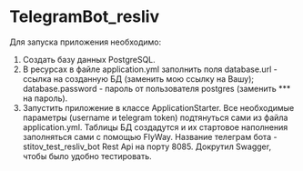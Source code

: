# TelegramBot_resliv
Для запуска приложения необходимо:
1) Создать базу данных PostgreSQL. 
2) В ресурсах в файле application.yml заполнить поля database.url  - ссылка на созданную БД (заменить мою ссылку на Вашу); database.password - пароль от пользователя postgres (заменить *** на пароль).
3) Запустить приложение в классе ApplicationStarter.
Все необходимые параметры (username и telegram token) подтянуться сами из файла application.yml.
Таблицы БД создадутся и их стартовое наполнения заполняться сами с помощью FlyWay.
Название телеграм бота - stitov_test_resliv_bot
Rest Api на порту 8085. Докрутил Swagger, чтобы было удобно тестировать.
